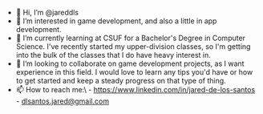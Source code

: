 - 👋 Hi, I’m @jareddls
- 👀 I’m interested in game development, and also a little in app development.
- 🌱 I’m currently learning at CSUF for a Bachelor's Degree in Computer Science. I've recently started my upper-division classes,
      so I'm getting into the bulk of the classes that I do have heavy interest in.
- 💞️ I’m looking to collaborate on game development projects, as I want experience in this field. I would love to learn
      any tips you'd have or how to get started and keep a steady progress on that type of thing.
- 📫 How to reach me:\ 
          - https://www.linkedin.com/in/jared-de-los-santos \
          - dlsantos.jared@gmail.com

